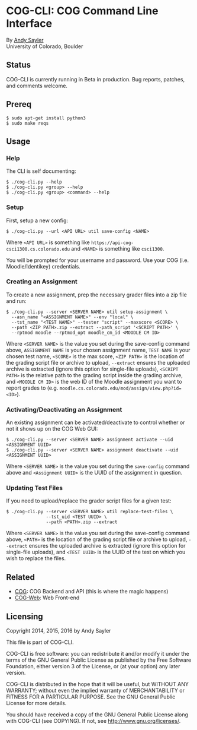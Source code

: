 COG-CLI: COG Command Line Interface
===================================

By [Andy Sayler](https://www.andysayler.com)  
University of Colorado, Boulder


Status
------

COG-CLI is currently running in Beta in production. Bug reports,
patches, and comments welcome.


Prereq
------

```
$ sudo apt-get install python3
$ sudo make reqs
```

Usage
-----

### Help ###

The CLI is self documenting:

```
$ ./cog-cli.py --help
$ ./cog-cli.py <group> --help
$ ./cog-cli.py <group> <command> --help
```

### Setup ###

First, setup a new config:

```
$ ./cog-cli.py --url <API URL> util save-config <NAME>
```

Where `<API URL>` is something like `https://api-cog-csci1300.cs.colorado.edu`
and `<NAME>` is something like `csci1300`.

You will be prompted for your username and password. Use your COG
(i.e. Moodle/Identikey) credentials.


### Creating an Assignment ###

To create a new assignment, prep the necessary grader files into a zip
file and run:

```
$ ./cog-cli.py --server <SERVER NAME> util setup-assignment \
  --asn_name "<ASSIGNMENT NAME>" --env "local" \
  --tst_name "<TEST NAME>" --tester "script" --maxscore <SCORE> \
  --path <ZIP PATH>.zip --extract --path_script '<SCRIPT PATH>' \
  --rptmod moodle --rptmod_opt moodle_cm_id <MOODLE CM ID>
```

Where `<SERVER NAME>` is the value you set during the save-config
command above, `ASSIGNMENT NAME` is your chosen assignment name, `TEST
NAME` is your chosen test name, `<SCORE>` is the max score, `<ZIP
PATH>` is the location of the grading script file or archive to
upload, `--extract` ensures the uploaded archive is extracted (ignore
this option for single-file uploads), `<SCRIPT PATH>` is the relative
path to the grading script inside the grading archive, and `<MOODLE CM
ID>` is the web ID of the Moodle assignment you want to report grades
to (e.g. `moodle.cs.colorado.edu/mod/assign/view.php?id=<ID>`).


### Activating/Deactivating an Assignment ###

An existing assignment can be activated/deactivate to control whether or
not it shows up on the COG Web GUI:

```
$ ./cog-cli.py --server <SERVER NAME> assignment activate --uid <ASSIGNMENT UUID>
$ ./cog-cli.py --server <SERVER NAME> assignment deactivate --uid <ASSIGNMENT UUID>
```

Where `<SERVER NAME>` is the value you set during the `save-config` command
above and `<Assignment UUID>` is the UUID of the assignment in
question.


### Updating Test Files ###

If you need to upload/replace the grader script files for a given
test:

```
$ ./cog-cli.py --server <SERVER NAME> util replace-test-files \
               --tst_uid <TEST UUID> \
               --path <PATH>.zip --extract
```

Where `<SERVER NAME>` is the value you set during the save-config command
above, `<PATH>` is the location of the grading script file or archive
to upload, `--extract` ensures the uploaded archive is extracted
(ignore this option for single-file uploads), and `<TEST UUID>` is the
UUID of the test on which you wish to replace the files.


Related
-------

 * [COG](https://github.com/asayler/COG): COG Backend and API
 (this is where the magic happens)
 * [COG-Web](https://github.com/asayler/COG-Web): Web Front-end


Licensing
---------

Copyright 2014, 2015, 2016 by Andy Sayler

This file is part of COG-CLI.

COG-CLI is free software: you can redistribute it and/or modify it
under the terms of the GNU General Public License as published by the
Free Software Foundation, either version 3 of the License, or (at your
option) any later version.

COG-CLI is distributed in the hope that it will be useful, but WITHOUT
ANY WARRANTY; without even the implied warranty of MERCHANTABILITY or
FITNESS FOR A PARTICULAR PURPOSE.  See the GNU General Public License
for more details.

You should have received a copy of the GNU General Public License
along with COG-CLI (see COPYING).  If not, see
http://www.gnu.org/licenses/.
